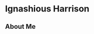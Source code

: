 <!--DOCTYPE html-->
<html>
<body>
<h1>Ignashious Harrison </h1>
</body>
<h2> About Me </h1>
</html>

